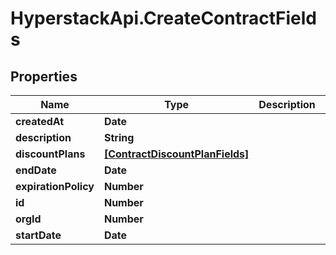 # HyperstackApi.CreateContractFields

## Properties

Name | Type | Description | Notes
------------ | ------------- | ------------- | -------------
**createdAt** | **Date** |  | [optional] 
**description** | **String** |  | [optional] 
**discountPlans** | [**[ContractDiscountPlanFields]**](ContractDiscountPlanFields.md) |  | [optional] 
**endDate** | **Date** |  | [optional] 
**expirationPolicy** | **Number** |  | [optional] 
**id** | **Number** |  | [optional] 
**orgId** | **Number** |  | [optional] 
**startDate** | **Date** |  | [optional] 


